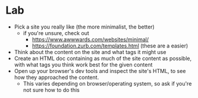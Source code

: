 # Lab

- Pick a site you really like (the more minimalist, the better)
    - if you're unsure, check out
        - https://www.awwwards.com/websites/minimal/
        - https://foundation.zurb.com/templates.html (these are a easier)
- Think about the content on the site and what tags it might use
- Create an HTML doc containing as much of the site content as possible, with what tags you think work best for the given content
- Open up your browser's dev tools and inspect the site's HTML, to see how they approached the content.
    - This varies depending on browser/operating system, so ask if you're not sure how to do this
